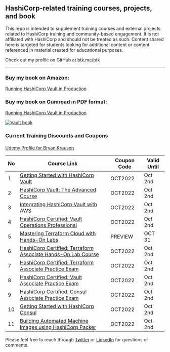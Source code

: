 ## HashiCorp-related training courses, projects, and book

This repo is intended to supplement training courses and external projects related to HashiCorp training and community-based engagement. It is not affiliated with HashiCorp and should not be treated as such. Content shared here is targeted for students looking for additional content or content referenced in material created for educational purposes.

Check out my profile on GitHub at [btk.me/btk](btk.me/btk)

*********************************************************************************

### Buy my book on Amazon:

[Running HashiCorp Vault in Production](https://amzn.to/2UeUjAI)

### Buy my book on Gumroad in PDF format:

[Running HashiCorp Vault in Production](https://gum.co/vaultbook/)

<a href="https://amzn.to/2UeUjAI"> 
<img src="book-cover.png"
     alt="Vault book"
     style="float: center; margin-right: 6px;" />
 
### Current Training Discounts and Coupons

####

[Udemy Profile for Bryan Krausen](https://www.udemy.com/user/bryan-krausen/ "Udemy Profile")

| No  | Course Link | Coupon Code | Valid Until |
| --- | ----------- | ----------- | ----------- |
| 1 | [Getting Started with HashiCorp Vault](https://btk.me/v) | OCT2022 | Oct 2nd |
| 2 | [HashiCorp Vault: The Advanced Course](https://btk.me/va) | OCT2022 | Oct 2nd |
| 3 | [Integrating HashiCorp Vault with AWS](https://btk.me/vaws) | OCT2022 | Oct 2nd |
| 4 | [HashiCorp Certified: Vault Operations Professional](https://btk.me/vp) | OCT2022 | Oct 2nd |
| 5 | [Mastering Terraform Cloud with Hands-On Labs](https://btk.me/tfc) | PREVIEW | OCT 31 |
| 6 | [HashiCorp Certified: Terraform Associate Hands-On Lab Course](https://btk.me/tfhol) | OCT2022 | Oct 2nd |
| 7 | [HashiCorp Certified: Terraform Associate Practice Exam](https://btk.me/tf) | OCT2022 | Oct 2nd |
| 8 | [HashiCorp Certified: Vault Associate Practice Exam](https://btk.me/vpe) | OCT2022 | Oct 2nd |
| 9 | [HashiCorp Certified: Consul Associate Practice Exam](https://btk.me/cpe) | OCT2022 | Oct 2nd |
| 10 | [Getting Started with HashiCorp Consul](https://btk.me/c) | OCT2022 | Oct 2nd |
| 11 | [Building Automated Machine Images using HashiCorp Packer](https://btk.me/p) | OCT2022 | Oct 2nd |

Please feel free to reach through [Twitter](https://twitter.com/btkrausen) or [LinkedIn](https://www.linkedin.com/in/bryan-krausen-5ab8794/) for questions or comments.
